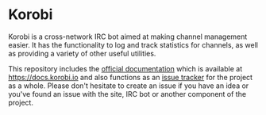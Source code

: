 # Korobi

Korobi is a cross-network IRC bot aimed at making channel management easier. It has the functionality to log and track statistics for channels, as well as providing a variety of other useful utilities.

This repository includes the [official documentation](https://github.com/korobi/Korobi/tree/master/source) which is available at https://docs.korobi.io and also functions as an [issue tracker](https://github.com/korobi/Korobi/issues) for the project as a whole. Please don't hesitate to create an issue if you have an idea or you've found an issue with the site, IRC bot or another component of the project.
